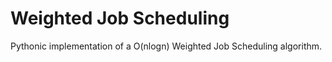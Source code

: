 # Weighted Job Scheduling

Pythonic implementation of a O(nlogn) Weighted Job Scheduling algorithm.
